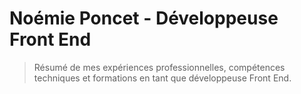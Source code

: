 # Noémie Poncet - Développeuse Front End

> Résumé de mes expériences professionnelles, compétences techniques et formations en tant que développeuse Front End.
